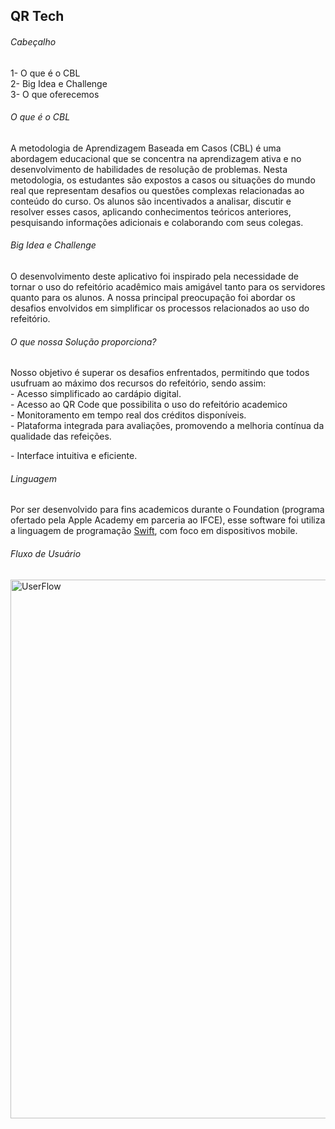 <h2>QR Tech</h2> 

<h6>Cabeçalho</h6>
1- O que é o CBL <br>
2- Big Idea e Challenge <br>
3- O que oferecemos <br>


<h6>O que é o CBL</h6>
<p> A metodologia de Aprendizagem Baseada em Casos (CBL) é uma abordagem educacional que se concentra na aprendizagem ativa e no desenvolvimento de habilidades de resolução de problemas. Nesta metodologia, os estudantes são expostos a casos ou situações do mundo real que representam desafios ou questões complexas relacionadas ao conteúdo do curso. Os alunos são incentivados a analisar, discutir e resolver esses casos, aplicando conhecimentos teóricos anteriores, pesquisando informações adicionais e colaborando com seus colegas. </p>

<h6>Big Idea e Challenge</h6>
<p>O desenvolvimento deste aplicativo foi inspirado pela necessidade de tornar o uso do refeitório acadêmico mais amigável tanto para os servidores quanto para os alunos. A nossa principal preocupação foi abordar os desafios envolvidos em simplificar os processos relacionados ao uso do refeitório.</p>

<h6>O que nossa Solução proporciona?</h6>

<p> Nosso objetivo é superar os desafios enfrentados, permitindo que todos usufruam ao máximo dos recursos do refeitório, sendo assim: <br>
-  Acesso simplificado ao cardápio digital. <br>
-  Acesso ao QR Code que possibilita o uso do refeitório academico <br>
-  Monitoramento em tempo real dos créditos disponíveis. <br>
-  Plataforma integrada para avaliações, promovendo a melhoria contínua da qualidade das refeições. <br> </p>
-  Interface intuitiva e eficiente. <br> </p>

<h6>Linguagem</h6>

Por ser desenvolvido para fins academicos durante o Foundation (programa ofertado pela Apple Academy em parceria ao IFCE), esse software foi utiliza a linguagem de programação [Swift]("https://www.apple.com/br/swift/"), com foco em dispositivos mobile.

<h6>Fluxo de Usuário</h6>
<img width="862" alt="UserFlow" src="https://github.com/surerocha/CodeTech/assets/112733274/84496322-d83e-40c2-9ff0-5a4e2fd03397">
